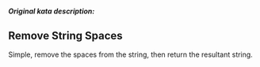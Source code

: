 ##### Original kata description:

## Remove String Spaces

Simple, remove the spaces from the string, then return the resultant string.